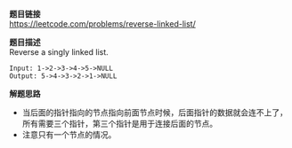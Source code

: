 **题目链接**  
https://leetcode.com/problems/reverse-linked-list/  

**题目描述**  
Reverse a singly linked list.  
```
Input: 1->2->3->4->5->NULL
Output: 5->4->3->2->1->NULL
```

**解题思路**  
* 当后面的指针指向的节点指向前面节点时候，后面指针的数据就会连不上了，所有需要三个指针，第三个指针是用于连接后面的节点。
* 注意只有一个节点的情况。
